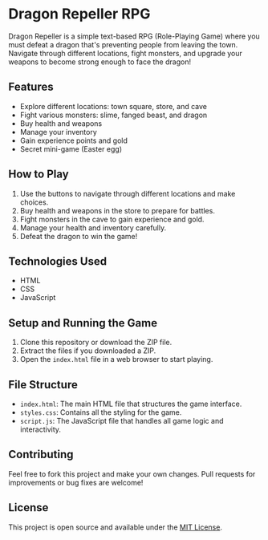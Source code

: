 # Dragon Repeller RPG

Dragon Repeller is a simple text-based RPG (Role-Playing Game) where you must defeat a dragon that's preventing people from leaving the town. Navigate through different locations, fight monsters, and upgrade your weapons to become strong enough to face the dragon!

## Features

- Explore different locations: town square, store, and cave
- Fight various monsters: slime, fanged beast, and dragon
- Buy health and weapons
- Manage your inventory
- Gain experience points and gold
- Secret mini-game (Easter egg)

## How to Play

1. Use the buttons to navigate through different locations and make choices.
2. Buy health and weapons in the store to prepare for battles.
3. Fight monsters in the cave to gain experience and gold.
4. Manage your health and inventory carefully.
5. Defeat the dragon to win the game!

## Technologies Used

- HTML
- CSS
- JavaScript

## Setup and Running the Game

1. Clone this repository or download the ZIP file.
2. Extract the files if you downloaded a ZIP.
3. Open the `index.html` file in a web browser to start playing.

## File Structure

- `index.html`: The main HTML file that structures the game interface.
- `styles.css`: Contains all the styling for the game.
- `script.js`: The JavaScript file that handles all game logic and interactivity.

## Contributing

Feel free to fork this project and make your own changes. Pull requests for improvements or bug fixes are welcome!

## License

This project is open source and available under the [MIT License](LICENSE).